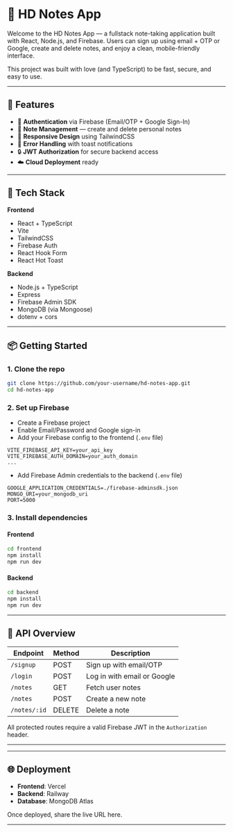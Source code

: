 
# 📝 HD Notes App

Welcome to the HD Notes App — a fullstack note-taking application built with React, Node.js, and Firebase. Users can sign up using email + OTP or Google, create and delete notes, and enjoy a clean, mobile-friendly interface.

This project was built with love (and TypeScript) to be fast, secure, and easy to use.

---

## 🚀 Features

- 🔐 **Authentication** via Firebase (Email/OTP + Google Sign-In)
- 🧾 **Note Management** — create and delete personal notes
- 📱 **Responsive Design** using TailwindCSS
- 🧠 **Error Handling** with toast notifications
- 🔒 **JWT Authorization** for secure backend access
- ☁️ **Cloud Deployment** ready

---

## 🧰 Tech Stack

**Frontend**  
- React + TypeScript  
- Vite  
- TailwindCSS  
- Firebase Auth  
- React Hook Form  
- React Hot Toast  

**Backend**  
- Node.js + TypeScript  
- Express  
- Firebase Admin SDK  
- MongoDB (via Mongoose)  
- dotenv + cors  

---

## 📦 Getting Started

### 1. Clone the repo

```bash
git clone https://github.com/your-username/hd-notes-app.git
cd hd-notes-app
```

### 2. Set up Firebase

- Create a Firebase project
- Enable Email/Password and Google sign-in
- Add your Firebase config to the frontend (`.env` file)

```env
VITE_FIREBASE_API_KEY=your_api_key
VITE_FIREBASE_AUTH_DOMAIN=your_auth_domain
...
```

- Add Firebase Admin credentials to the backend (`.env` file)

```env
GOOGLE_APPLICATION_CREDENTIALS=./firebase-adminsdk.json
MONGO_URI=your_mongodb_uri
PORT=5000
```

### 3. Install dependencies

#### Frontend

```bash
cd frontend
npm install
npm run dev
```

#### Backend

```bash
cd backend
npm install
npm run dev
```

---

## 🧪 API Overview

| Endpoint        | Method | Description                  |
|----------------|--------|------------------------------|
| `/signup`       | POST   | Sign up with email/OTP       |
| `/login`        | POST   | Log in with email or Google  |
| `/notes`        | GET    | Fetch user notes             |
| `/notes`        | POST   | Create a new note            |
| `/notes/:id`    | DELETE | Delete a note                |

All protected routes require a valid Firebase JWT in the `Authorization` header.

---

---

## 🌐 Deployment

- **Frontend**: Vercel  
- **Backend**: Railway  
- **Database**: MongoDB Atlas  

Once deployed, share the live URL here.

---